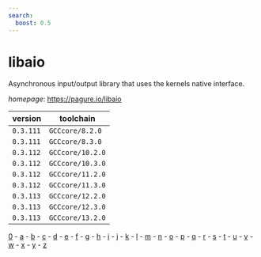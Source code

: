 ```yaml
---
search:
  boost: 0.5
---
```

# libaio

Asynchronous input/output library that uses the kernels native interface.

*homepage*: <https://pagure.io/libaio>

version | toolchain
--------|----------
``0.3.111`` | ``GCCcore/8.2.0``
``0.3.111`` | ``GCCcore/8.3.0``
``0.3.112`` | ``GCCcore/10.2.0``
``0.3.112`` | ``GCCcore/10.3.0``
``0.3.112`` | ``GCCcore/11.2.0``
``0.3.112`` | ``GCCcore/11.3.0``
``0.3.113`` | ``GCCcore/12.2.0``
``0.3.113`` | ``GCCcore/12.3.0``
``0.3.113`` | ``GCCcore/13.2.0``

[0](../0/index.md) - [a](../a/index.md) - [b](../b/index.md) - [c](../c/index.md) - [d](../d/index.md) - [e](../e/index.md) - [f](../f/index.md) - [g](../g/index.md) - [h](../h/index.md) - [i](../i/index.md) - [j](../j/index.md) - [k](../k/index.md) - [l](../l/index.md) - [m](../m/index.md) - [n](../n/index.md) - [o](../o/index.md) - [p](../p/index.md) - [q](../q/index.md) - [r](../r/index.md) - [s](../s/index.md) - [t](../t/index.md) - [u](../u/index.md) - [v](../v/index.md) - [w](../w/index.md) - [x](../x/index.md) - [y](../y/index.md) - [z](../z/index.md)

